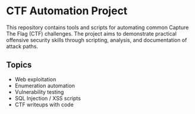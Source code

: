 # CTF Automation Project

This repository contains tools and scripts for automating common Capture The Flag (CTF) challenges. The project aims to demonstrate practical offensive security skills through scripting, analysis, and documentation of attack paths.

## Topics
- Web exploitation
- Enumeration automation
- Vulnerability testing
- SQL Injection / XSS scripts
- CTF writeups with code
